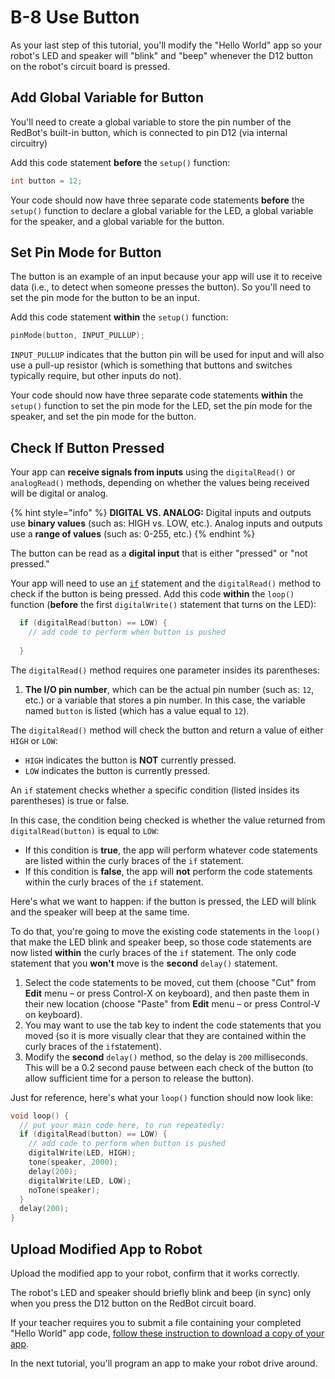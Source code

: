 # B-8 Use Button

As your last step of this tutorial, you'll modify the "Hello World" app so your robot's LED and speaker will "blink" and "beep" whenever the D12 button on the robot's circuit board is pressed.

## Add Global Variable for Button <a id="add-global-variable-for-speaker"></a>

You'll need to create a global variable to store the pin number of the RedBot's built-in button, which is connected to pin D12 \(via internal circuitry\)

Add this code statement **before** the `setup()` function:

```cpp
int button = 12;
```

Your code should now have three separate code statements **before** the `setup()` function to declare a global variable for the LED, a global variable for the speaker, and a global variable for the button. 

## Set Pin Mode for Button

The button is an example of an input because your app will use it to receive data \(i.e., to detect when someone presses the button\). So you'll need to set the pin mode for the button to be an input.

Add this code statement **within** the `setup()` function:

```cpp
pinMode(button, INPUT_PULLUP);
```

`INPUT_PULLUP` indicates that the button pin will be used for input and will also use a pull-up resistor \(which is something that buttons and switches typically require, but other inputs do not\).

Your code should now have three separate code statements **within** the `setup()` function to set the pin mode for the LED,  set the pin mode for the speaker, and set the pin mode for the button.

## Check If Button Pressed

Your app can **receive signals from inputs** using the `digitalRead()` or `analogRead()` methods, depending on whether the values being received will be digital or analog.

{% hint style="info" %}
**DIGITAL VS. ANALOG:** Digital inputs and outputs use **binary values** \(such as: HIGH vs. LOW, etc.\). Analog inputs and outputs use a **range of values** \(such as: 0-255, etc.\)
{% endhint %}

The button can be read as a **digital input** that is either "pressed" or "not pressed."

Your app will need to use an [`if`](https://www.arduino.cc/reference/en/language/structure/control-structure/if/) statement and the `digitalRead()` method to check if the button is being pressed. Add this code **within** the `loop()` function \(**before** the first `digitalWrite()` statement that turns on the LED\):

```cpp
  if (digitalRead(button) == LOW) {
    // add code to perform when button is pushed
    
  }
```

The `digitalRead()` method requires one parameter insides its parentheses:

1. **The I/O pin number**, which can be the actual pin number \(such as: `12`, etc.\) or a variable that stores a pin number. In this case, the variable named `button` is listed \(which has a value equal to `12`\).

The `digitalRead()` method will check the button and return a value of either `HIGH` or `LOW`:

* `HIGH` indicates the button is **NOT** currently pressed.
* `LOW` indicates the button is currently pressed.

An `if` statement checks whether a specific condition \(listed insides its parentheses\) is true or false.

In this case, the condition being checked is whether the value returned from `digitalRead(button)` is equal to `LOW`:

* If this condition is **true**, the app will perform whatever code statements are listed within the curly braces of the `if` statement.
* If this condition is **false**, the app will **not** perform the code statements within the curly braces of the `if` statement.

Here's what we want to happen:  if the button is pressed, the LED will blink and the speaker will beep at the same time. 

To do that, you're going to move the existing code statements in the `loop()` that make the LED blink and speaker beep, so those code statements are now listed **within** the curly braces of the `if` statement. The only code statement that you **won't** move is the **second** `delay()` statement.

1. Select the code statements to be moved, cut them \(choose "Cut" from **Edit** menu – or press Control-X on keyboard\), and then paste them in their new location \(choose "Paste" from **Edit** menu – or press Control-V on keyboard\).
2. You may want to use the tab key to indent the code statements that you moved \(so it is more visually clear that they are contained within the curly braces of the `if`statement\).
3. Modify the **second** `delay()` method, so the delay is `200` milliseconds. This will be a 0.2 second pause between each check of the button \(to allow sufficient time for a person to release the button\).

Just for reference, here's what your `loop()` function should now look like:

```cpp
void loop() {
  // put your main code here, to run repeatedly:
  if (digitalRead(button) == LOW) {
    // add code to perform when button is pushed
    digitalWrite(LED, HIGH);
    tone(speaker, 2000);
    delay(200);
    digitalWrite(LED, LOW);
    noTone(speaker);
  }
  delay(200);
}
```

## Upload Modified App to Robot

Upload the modified app to your robot, confirm that it works correctly.

The robot's LED and speaker should briefly blink and beep \(in sync\) only when you press the D12 button on the RedBot circuit board.

If your teacher requires you to submit a file containing your completed "Hello World" app code, [follow these instruction to download a copy of your app](../../references/arduino-code-editor/download-copy-of-app.md).

In the next tutorial, you'll program an app to make your robot drive around.



